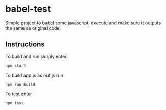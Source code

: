 # babel-test
Simple project to babel some javascript, execute and make sure it outputs the same as original code.

Instructions
------------

To build and run simply enter.

```
npm start 
```



To build app.js as out.js run

```javascrip
npm run build
```



To test enter

```bash
npm test
```

